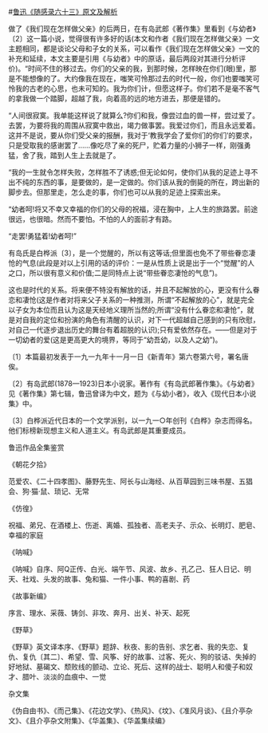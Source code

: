 #[鲁迅《随感录六十三》原文及解析](https://www.vrrw.net/wx/6701.html)

做了《我们现在怎样做父亲》的后两日，在有岛武郎《著作集》里看到《与幼者》〔2〕这一篇小说，觉得很有许多好的话(本文和作者《我们现在怎样做父亲》一文主题相同，都是谈论父母和子女的关系，可以看作《我们现在怎样做父亲》一文的补充和延续，本文主要是引用《与幼者》中的原话，最后两段对其进行分析评价)。“时间不住的移过去。你们的父亲的我，到那时候，怎样映在你们(眼)里，那是不能想像的了。大约像我在现在，嗤笑可怜那过去的时代一般，你们也要嗤笑可怜我的古老的心思，也未可知的。我为你们计，但愿这样子。你们若不是毫不客气的拿我做一个踏脚，超越了我，向着高的远的地方进去，那便是错的。



“人间很寂寞。我单能这样说了就算么?你们和我，像尝过血的兽一样，尝过爱了。去罢，为要将我的周围从寂寞中救出，竭力做事罢。我爱过你们，而且永远爱着。这并不是说，要从你们受父亲的报酬，我对于‘教我学会了爱你们的你们’的要求，只是受取我的感谢罢了……像吃尽了亲的死尸，贮着力量的小狮子一样，刚强勇猛，舍了我，踏到人生上去就是了。

“我的一生就令怎样失败，怎样胜不了诱惑;但无论如何，使你们从我的足迹上寻不出不纯的东西的事，是要做的，是一定做的。你们该从我的倒毙的所在，跨出新的脚步去。但那里走，怎么走的事，你们也可以从我的足迹上探索出来。

“幼者呵!将又不幸又幸福的你们的父母的祝福，浸在胸中，上人生的旅路罢。前途很远，也很暗。然而不要怕。不怕的人的面前才有路。

“走罢!勇猛着!幼者呵!”

有岛氏是白桦派〔3〕，是一个觉醒的，所以有这等话;但里面也免不了带些眷恋凄怆的气息(此段是对以上引用的话的评价：一是从性质上说是出于一个“觉醒”的人之口，所以很有意义和价值;二是同特点上说“带些眷恋凄怆的气息”)。

这也是时代的关系。将来便不特没有解放的话，并且不起解放的心，更没有什么眷恋和凄怆(这是作者对将来父子关系的一种推测，所谓“不起解放的心”，就是完全以子女为本位而且认为这是天经地义理所当然的;所谓“没有什么眷恋和凄怆”，就是对自我的定位和扮演的角色有清醒的认识，对下一代超越自己感到的只有欣慰，对自己一代逐步退出历史的舞台有着超脱的认识);只有爱依然存在。——但是对于一切幼者的爱(这是更高更大的境界，等同于“幼吾幼，以及人之幼”)。

〔1〕本篇最初发表于一九一九年十一月一日《新青年》第六卷第六号，署名唐俟。

〔2〕有岛武郎(1878—1923)日本小说家。著作有《有岛武郎著作集》。《与幼者》见《著作集》第七辑，鲁迅曾译为中文，题为《与幼小者》，收入《现代日本小说集》中。

〔3〕白桦派近代日本的一个文学派别，以一九一○年创刊《白桦》杂志而得名。他们标榜新现想主义和人道主义。有岛武郎是其重要成员。

鲁迅作品全集鉴赏

《朝花夕拾》

范爱农、《二十四孝图》、藤野先生、阿长与山海经、从百草园到三味书屋、五猖会、狗·猫·鼠、琐记、无常

《仿徨》

祝福、弟兄、在酒楼上、伤逝、离婚、孤独者、高老夫子、示众、长明灯、肥皂、幸福的家庭

《呐喊》

《呐喊》自序、阿Q正传、白光、端午节、风波、故乡、孔乙己、狂人日记、明天、社戏、头发的故事、兔和猫、一件小事、鸭的喜剧、药

《故事新编》

序言、理水、采薇、铸剑、非攻、奔月、出关、补天、起死

《野草》

《野草》英文译本序、《野草》题辞、秋夜、影的告别、求乞者、我的失恋、复仇、复仇〔其二〕、希望、雪、风筝、好的故事、过客、死火、狗的驳诘、失掉的好地狱、墓碣文、颓败线的颤动、立论、死后、这样的战士、聪明人和傻子和奴才、腊叶、淡淡的血痕中、一觉

杂文集

《伪自由书》、《而己集》、《花边文学》、《热风》、《坟》、《准风月谈》、《且介亭杂文》、《且介亭杂文附集》、《华盖集》、《华盖集续编》

